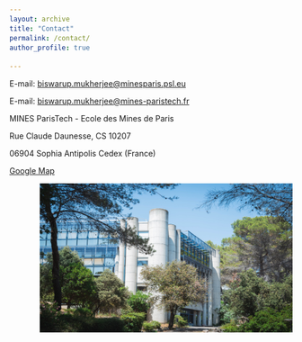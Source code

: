 ```yaml
---
layout: archive
title: "Contact"
permalink: /contact/ 
author_profile: true

---
```


E-mail: biswarup.mukherjee@minesparis.psl.eu 


E-mail: biswarup.mukherjee@mines-paristech.fr


MINES ParisTech - Ecole des Mines de Paris

Rue Claude Daunesse, CS 10207

06904 Sophia Antipolis Cedex (France)

[Google Map](https://www.google.fr/maps/place/MINES+ParisTech+-+Centre+PERS%C3%89E/@43.6151889,7.0504873,17z/data=!3m1!4b1!4m5!3m4!1s0x12cc2b011fac1eab:0xa933caeff1caebda!8m2!3d43.615185!4d7.052676?hl=fr) 

&nbsp; <img align="right" width="450" height="265" src="/_pages/236058291_10159463621814084_9058841322974235832_n.jpg">
